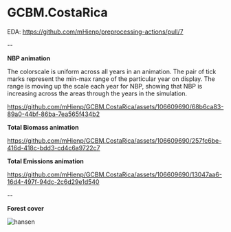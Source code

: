 # GCBM.CostaRica

EDA: https://github.com/mHienp/preprocessing-actions/pull/7

--

**NBP animation** 

The colorscale is uniform across all years in an animation. The pair of tick marks represent the min-max range of the particular year on display. The range is moving up the scale each year for NBP, showing that NBP is increasing across the areas through the years in the simulation.

https://github.com/mHienp/GCBM.CostaRica/assets/106609690/68b6ca83-89a0-44bf-86ba-7ea565f434b2

**Total Biomass animation**

https://github.com/mHienp/GCBM.CostaRica/assets/106609690/257fc6be-416d-418c-bdd3-cd4c6a9722c7

**Total Emissions animation**

https://github.com/mHienp/GCBM.CostaRica/assets/106609690/13047aa6-16d4-497f-94dc-2c6d29e1d540

--

**Forest cover**

![hansen](https://github.com/mHienp/GCBM.CostaRica/assets/106609690/fcb1ac8b-8638-4876-b1ab-b0d1d80741eb)
